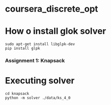 # coursera_discrete_opt

# How o install glok solver
```
sudo apt-get install libglpk-dev
pip install glpk
```

### Assignment 1: Knapsack
# Executing solver
```command
cd knapsack
python -m solver ./data/ks_4_0
```